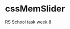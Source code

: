 # cssMemSlider

[RS School task week 8](https://github.com/rolling-scopes-school/tasks/tree/master/tasks/css-mem-slider)
